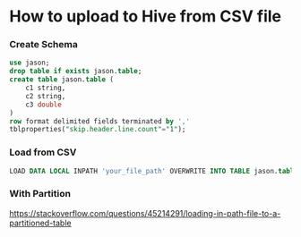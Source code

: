 # How to upload to Hive from CSV file 


### Create Schema 

```sql 
use jason; 
drop table if exists jason.table;
create table jason.table (
	c1 string, 
	c2 string,
	c3 double
)
row format delimited fields terminated by ',' 
tblproperties("skip.header.line.count"="1"); 
```

### Load from CSV 

```sql 
LOAD DATA LOCAL INPATH 'your_file_path' OVERWRITE INTO TABLE jason.table;
```

### With Partition 

https://stackoverflow.com/questions/45214291/loading-in-path-file-to-a-partitioned-table

